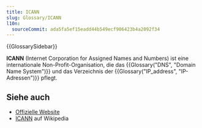 ```yaml
---
title: ICANN
slug: Glossary/ICANN
l10n:
  sourceCommit: ada5fa5ef15eadd44b549ecf906423b4a2092f34
---
```


{{GlossarySidebar}}

**ICANN** (Internet Corporation for Assigned Names and Numbers) ist eine internationale Non-Profit-Organisation, die das {{Glossary("DNS", "Domain Name System")}} und das Verzeichnis der {{Glossary("IP_address", "IP-Adressen")}} pflegt.

## Siehe auch

- [Offizielle Website](https://www.icann.org/)
- [ICANN](https://en.wikipedia.org/wiki/ICANN) auf Wikipedia
